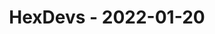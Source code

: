 ---
layout: post
title: HexDevs - 2022-01-20
datetime: '2022-01-20T14:00:00-08:00'
name: HexDevs
external_url: https://meetingplace.io/hexdevs/events/6342
online_event: true
year_month: 2022-01
---